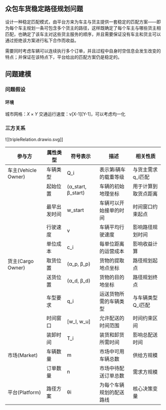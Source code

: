 ## 众包车货稳定路径规划问题
设计一种稳定匹配模式，由平台方来为车主与货主提供一套稳定的匹配方案——即为每个车主规划一条可包含多个货主的路径，这样既确定了每个车主与哪些货主相匹配，也确定了该车主对这些货主服务的顺序，并且需要保证没有车主和货主可以通过拒绝该方案进行私下合作而收益。

需要同时考虑车辆可以连续执行多个订单，并且过程中自身时空信息会发生改变的特点；并保证在该特点下，平台给出的匹配方案仍是稳定的。
## 问题建模
### 问题假设
#### 环境
城市网格：$X\times Y$
交通运行速度：$\text{v[X-1][Y-1]}$，可以考虑均一化

### 三方关系
![[tripleRelation.drawio.svg]]

| 参与方               | 属性类型   | 符号表示               | 描述           | 相关性质       |
| ----------------- | ------ | ------------------ | ------------ | ---------- |
| 车主(Vehicle Owner) | 车辆类型   | Q_i                | 表示第i辆车的载重等级  | 与货主需求q_i匹配 |
|                   | 起始位置   | (α_start, β_start) | 车辆的初始地理坐标    | 用于计算到取货点距离 |
|                   | 最早出发时间 | w_start            | 车辆可以开始接单的时间  | 时间窗口约束起点   |
|                   | 行驶速度   | v                  | 车辆平均行驶速度     | 影响路径规划时间   |
|                   | 单位成本   | c_i                | 每单位距离的运营成本   | 影响收益计算     |
| 货主(Cargo Owner)   | 取货位置   | (α_p, β_p)         | 货物的提取地点坐标    | 路径规划起点     |
|                   | 送货位置   | (α_d, β_d)         | 货物的目的地坐标     | 路径规划终点     |
|                   | 车型要求   | q_i                | 运送货物所需的车辆类型  | 与车辆类型Q_i匹配 |
|                   | 时间窗口   | [w_l, w_u]         | 允许配送的时间范围    | 时间约束区间     |
|                   | 装卸时间   | T_i                | 装货和卸货所需时间    | 影响总配送时间    |
| 市场(Market)        | 车辆数量   | m                  | 市场中可用车辆总数    | 供给方规模      |
|                   | 订单数量   | n                  | 市场中待配送订单总数   | 需求方规模      |
| 平台(Platform)      | 路径方案   | θi                 | 为每个车辆规划的配送路线 | 核心决策变量     |
